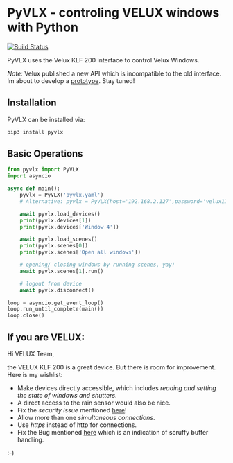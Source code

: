 PyVLX - controling VELUX windows with Python
============================================

[![Build Status](https://travis-ci.org/Julius2342/pyvlx.svg?branch=master)](https://travis-ci.org/Julius2342/pyvlx)

PyVLX uses the Velux KLF 200 interface to control Velux Windows.


*Note:* Velux published a new API which is incompatible to the old interface. Im about to develop a [prototype](https://github.com/Julius2342/pyvlx/tree/master/new_api). Stay tuned! 

Installation
------------

PyVLX can be installed via:

```bash
pip3 install pyvlx
```


Basic Operations
----------------

```python
from pyvlx import PyVLX
import asyncio

async def main():
    pyvlx = PyVLX('pyvlx.yaml') 
    # Alternative: pyvlx = PyVLX(host='192.168.2.127',password='velux123')

    await pyvlx.load_devices()
    print(pyvlx.devices[1])
    print(pyvlx.devices['Window 4'])

    await pyvlx.load_scenes()
    print(pyvlx.scenes[0])
    print(pyvlx.scenes['Open all windows'])

    # opening/ closing windows by running scenes, yay!
    await pyvlx.scenes[1].run()

    # logout from device
    await pyvlx.disconnect()

loop = asyncio.get_event_loop()
loop.run_until_complete(main())
loop.close()
```


If you are VELUX:
-----------------

Hi VELUX Team,

the VELUX KLF 200 is a great device. But there is room for improvement. Here is my wishlist:

  * Make devices directly accessible, which includes *reading and setting the state of windows and shutters*.
  * A direct access to the rain sensor would also be nice.
  * Fix the *security issue* mentioned [here](https://gist.github.com/Julius2342/6282ded9f527e762ea50f42c2c439a1a)! 
  * Allow more than one *simultaneous connections*.
  * Use *https* instead of http for connections.
  * Fix the Bug mentioned [here](https://github.com/Julius2342/pyvlx/blob/master/pyvlx/interface.py#L124) which is an indication of scruffy buffer handling.

:-)





